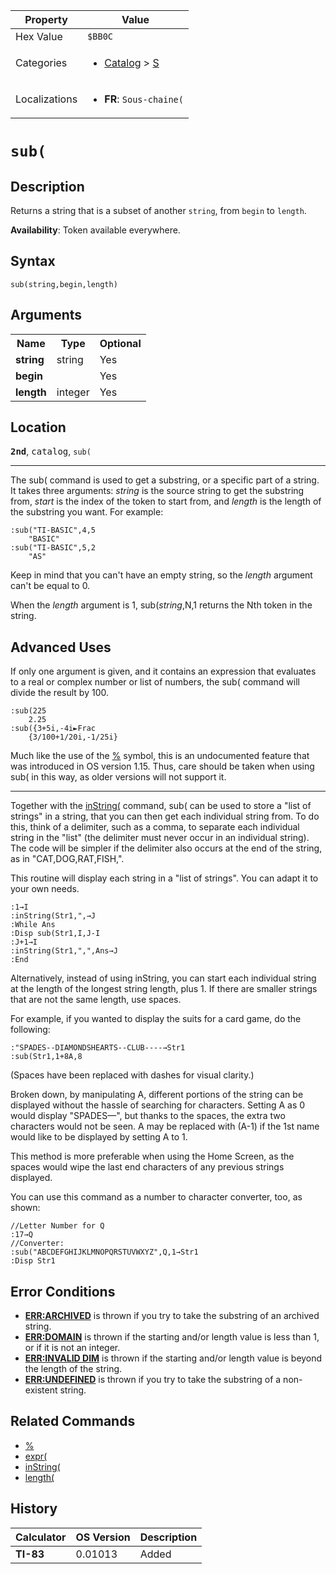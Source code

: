 | Property      | Value |
|---------------|-------|
| Hex Value     | `$BB0C`|
| Categories    | <ul><li>[Catalog](<../categories/Catalog.md>) > [S](<../categories/Catalog.md#S>)</li></ul> |
| Localizations | <ul><li><b>FR</b>: `Sous-chaine(`</li></ul> |

# `sub(`

## Description
Returns a string that is a subset of another `string`, from `begin` to `length`.


<b>Availability</b>: Token available everywhere.

## Syntax
`sub(string,begin,length)`

## Arguments
<table>
<tr><th>Name</th><th>Type</th><th>Optional</th></tr>

<tr><td><b>string</b></td><td>string</td><td>Yes</td></tr>

<tr><td><b>begin</b></td><td></td><td>Yes</td></tr>

<tr><td><b>length</b></td><td>integer</td><td>Yes</td></tr>

</table>

## Location
<tt><kbd><b>2nd</b></kbd></tt>, <kbd>catalog</kbd>, `sub(`
<hr>

The sub( command is used to get a substring, or a specific part of a string. It takes three arguments: _string_ is the source string to get the substring from, _start_ is the index of the token to start from, and _length_ is the length of the substring you want. For example:

```ti-basic
:sub("TI-BASIC",4,5
    "BASIC"
:sub("TI-BASIC",5,2
    "AS"
```

Keep in mind that you can't have an empty string, so the _length_ argument can't be equal to 0.

When the _length_ argument is 1, sub(_string_,N,1 returns the Nth token in the string.

## Advanced Uses

If only one argument is given, and it contains an expression that evaluates to a real or complex number or list of numbers, the sub( command will divide the result by 100.

```ti-basic
:sub(225
    2.25
:sub({3+5i,-4i►Frac
    {3/100+1/20i,-1/25i}
```

Much like the use of the [%](/percent) symbol, this is an undocumented feature that was introduced in OS version 1.15. Thus, care should be taken when using sub( in this way, as older versions will not support it.

* * *

Together with the [inString(](/instring) command, sub( can be used to store a "list of strings" in a string, that you can then get each individual string from. To do this, think of a delimiter, such as a comma, to separate each individual string in the "list" (the delimiter must never occur in an individual string). The code will be simpler if the delimiter also occurs at the end of the string, as in "CAT,DOG,RAT,FISH,".

This routine will display each string in a "list of strings". You can adapt it to your own needs.

```ti-basic
:1→I
:inString(Str1,",→J
:While Ans
:Disp sub(Str1,I,J-I
:J+1→I
:inString(Str1,",",Ans→J
:End
```

Alternatively, instead of using inString, you can start each individual string at the length of the longest string length, plus 1. If there are smaller strings that are not the same length, use spaces.

For example, if you wanted to display the suits for a card game, do the following:

```ti-basic
:"SPADES--DIAMONDSHEARTS--CLUB----→Str1
:sub(Str1,1+8A,8
```

  
(Spaces have been replaced with dashes for visual clarity.)

Broken down, by manipulating A, different portions of the string can be displayed without the hassle of searching for characters. Setting A as 0 would display "SPADES—", but thanks to the spaces, the extra two characters would not be seen. A may be replaced with (A-1) if the 1st name would like to be displayed by setting A to 1.

This method is more preferable when using the Home Screen, as the spaces would wipe the last end characters of any previous strings displayed.

You can use this command as a number to character converter, too, as shown:

```ti-basic
//Letter Number for Q
:17→Q
//Converter:
:sub("ABCDEFGHIJKLMNOPQRSTUVWXYZ",Q,1→Str1
:Disp Str1
```

## Error Conditions

*   **[ERR:ARCHIVED](/errors#archived)** is thrown if you try to take the substring of an archived string.
*   **[ERR:DOMAIN](/errors#domain)** is thrown if the starting and/or length value is less than 1, or if it is not an integer.
*   **[ERR:INVALID DIM](/errors#invaliddim)** is thrown if the starting and/or length value is beyond the length of the string.
*   **[ERR:UNDEFINED](/errors#undefined)** is thrown if you try to take the substring of a non-existent string.

## Related Commands

*   [%](/percent)
*   [expr(](/expr)
*   [inString(](/instring)
*   [length(](/length)

## History
| Calculator | OS Version | Description |
|------------|------------|-------------|
| <b>TI-83</b> | 0.01013 | Added |



